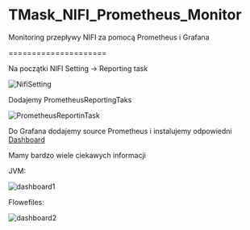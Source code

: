 # TMask_NIFI_Prometheus_Monitor
Monitoring przepływy NIFI za pomocą Prometheus i Grafana

=====================

Na początki NIFI Setting -> Reporting task

![NifiSetting](https://user-images.githubusercontent.com/75216446/157234965-f2d7270b-0b2d-41aa-b54b-ec33d1e6691a.png)


Dodajemy PrometheusReportingTaks

![PrometheusReportinTask](https://user-images.githubusercontent.com/75216446/157235028-01aec7a1-89cb-44be-8dae-f69f9a3e3558.png)

Do Grafana dodajemy source Prometheus i instalujemy odpowiedni [Dashboard](https://grafana.com/grafana/dashboards/12314)


Mamy bardzo wiele ciekawych informacji

JVM:


![dashboard1](https://user-images.githubusercontent.com/75216446/157235643-f69458a9-fe07-4e8e-9c2e-59fc3b795699.png)



Flowefiles:

![dashboard2](https://user-images.githubusercontent.com/75216446/157235766-d8fb4e06-dcad-4649-a58d-b646f27aaedf.png)
